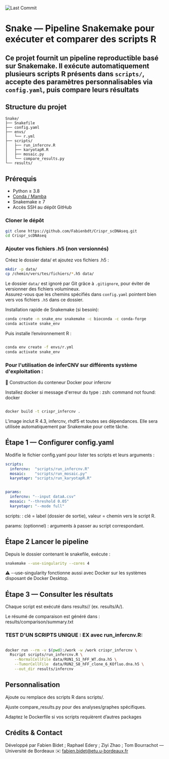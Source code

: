 ![Last Commit](https://img.shields.io/github/last-commit/Fabienbdt/Crispr_scDNAseq)

# Snake — Pipeline Snakemake pour exécuter et comparer des scripts R



## Ce projet fournit un pipeline reproductible basé sur **Snakemake**. Il exécute automatiquement plusieurs scripts R présents dans `scripts/`, accepte des paramètres personnalisables via `config.yaml`, puis compare leurs résultats

## Structure du projet
```arduino
Snake/
├── Snakefile
├── config.yaml
├── envs/
│   └── r.yml
├── scripts/
│   ├── run_infercnv.R
│   ├── karyotapR.R
│   ├── mosaic.py
│   └── compare_results.py
└── results/
```

## Prérequis

* Python ≥ 3.8  
* [Conda / Mamba](https://docs.conda.io/en/latest/)  
* Snakemake ≥ 7  
* Accès SSH au dépôt GitHub

### Cloner le dépôt

```bash
git clone https://github.com/Fabienbdt/Crispr_scDNAseq.git
cd Crispr_scDNAseq
```


### Ajouter vos fichiers .h5 (non versionnés)
Créez le dossier data/ et ajoutez vos fichiers .h5 :

```bash
mkdir -p data/
cp /chemin/vers/tes/fichiers/*.h5 data/
```
Le dossier `data/` est ignoré par Git grâce à `.gitignore`, pour éviter de versionner des fichiers volumineux.  
Assurez-vous que les chemins spécifiés dans `config.yaml` pointent bien vers vos fichiers `.h5` dans ce dossier.




Installation rapide de Snakemake (si besoin):

```bash
conda create -n snake_env snakemake -c bioconda -c conda-forge
conda activate snake_env
```

Puis installe l’environnement R :

```bash

conda env create -f envs/r.yml
conda activate snake_env
```

### Pour l'utilisation de inferCNV sur différents système d'exploitation : 

🐳 Construction du conteneur Docker pour infercnv

Installez docker si message d'erreur du type : zsh: command not found: docker
```bash

docker build -t crispr_infercnv .

```
L’image inclut R 4.3, infercnv, rhdf5 et toutes ses dépendances. Elle sera utilisée automatiquement par Snakemake pour cette tâche.



##  Étape 1 — Configurer config.yaml
Modifie le fichier config.yaml pour lister tes scripts et leurs arguments :

```yaml
scripts:
  infercnv:  "scripts/run_infercnv.R"
  mosaic:    "scripts/run_mosaic.py"
  karyotapr: "scripts/run_karyotapR.R"


params:
  infercnv: "--input dataA.csv"
  mosaic: "--threshold 0.05"
  karyotapr: "--mode full"
```

scripts: : clé = label (dossier de sortie), valeur = chemin vers le script R.

params: (optionnel) : arguments à passer au script correspondant.

## Étape 2 Lancer le pipeline

Depuis le dossier contenant le snakefile, exécute :
```bash
snakemake --use-singularity --cores 4
```
⚠️ --use-singularity fonctionne aussi avec Docker sur les systèmes disposant de Docker Desktop.

## Étape 3 — Consulter les résultats
Chaque script est exécuté dans results/<label>/ (ex. results/A/).

Le résumé de comparaison est généré dans :
results/comparison/summary.txt

### TEST D'UN SCRIPTS UNIQUE  : EX avec run_infercnv.R:



```bash

docker run --rm -v $(pwd):/work -w /work crispr_infercnv \
  Rscript scripts/run_infercnv.R \
    --NormalCellFile data/RUN1_S1_hFF_WT.dna.h5 \
    --TumorCellFile  data/RUN2_S8_hFF_clone_6_KOfluo.dna.h5 \
    --out_dir results/infercnv


```
## Personnalisation
Ajoute ou remplace des scripts R dans scripts/.

Ajuste compare_results.py pour des analyses/graphes spécifiques.

Adaptez le Dockerfile si vos scripts requièrent d’autres packages


## Crédits & Contact
Développé par Fabien Bidet ; Raphael Edery ; Ziyi Zhao ; Tom Bourrachot — Université de Bordeaux
✉️ fabien.bidet@etu.u-bordeaux.fr


